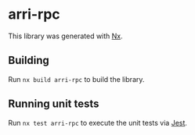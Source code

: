 # arri-rpc

This library was generated with [Nx](https://nx.dev).

## Building

Run `nx build arri-rpc` to build the library.

## Running unit tests

Run `nx test arri-rpc` to execute the unit tests via [Jest](https://jestjs.io).
